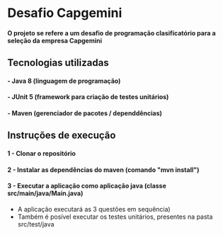 # Desafio Capgemini

#### O projeto se refere a um desafio de programação clasificatório para a seleção da empresa Capgemini 


## Tecnologias utilizadas
#### - Java 8 (linguagem de programação)
#### - JUnit 5 (framework para criação de testes unitários)
#### - Maven (gerenciador de pacotes / dependdências)

## Instruções de execução
#### 1 - Clonar o repositório
#### 2 - Instalar as dependências do maven (comando "mvn install")
#### 3 - Executar a aplicação como aplicação java (classe src/main/java/Main.java)
 - A aplicação executará as 3 questões em sequência)
 - Também é posível executar os testes unitários, presentes na pasta src/test/java 
